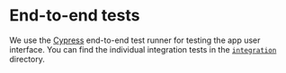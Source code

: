 # End-to-end tests

We use the [Cypress](https://cypress.io) end-to-end test runner for testing the app user interface.
You can find the individual integration tests in the [`integration`](integration) directory.
